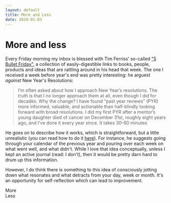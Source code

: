 ```yaml
---
layout: default
title: More and Less
date: 2019-01-03
---
```


# More and less

Every Friday morning my inbox is blessed with Tim Ferriss' so-called <a href="https://tim.blog/welcome-to-5-bullet-friday/">"5 Bullet Friday"</a>, a collection of easily-digestible links to books, people, products and ideas that are rattling around in his head that week. The one I received a week before year's end was pretty interesting: he arguest _against_ New Year's Resolutions: 

<blockquote>
  I’m often asked about how I approach New Year’s resolutions. The truth is that I no longer approach them at all, even though I did for decades. Why the change? I have found “past year reviews” (PYR) more informed, valuable, and actionable than half-blindly looking forward with broad resolutions. I did my first PYR after a mentor’s young daughter died of cancer on December 31st, roughly eight years ago, and I’ve done it every year since. It takes 30-60 minutes
</blockquote>

He goes on to describe how it works, which is straightforward, but a little unrealistic (you can read how to do it <a href="https://tim.blog/2018/12/28/past-year-review/">here</a>). For instance, he suggests going through your calendar of the previous year and pouring over each week on what went well, and what didn't. While I love that idea conceptually, unless I kept an active journal (read: I don't), then it would be pretty darn hard to drum up this information.

However, I do think there is something to this idea of consciously jotting down what resonates and what detracts from your day, week or month. It's an opportunity for self-reflection which can lead to improvement.

<div class="umbrella">
  <div class="umbrella-left">More</div>
  <div class="umbrella-right">Less</div>
</div>
